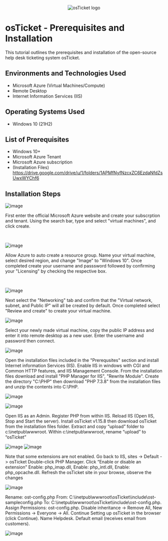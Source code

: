 <p align="center">
<img src="https://i.imgur.com/Clzj7Xs.png" alt="osTicket logo"/>
</p>

<h1>osTicket - Prerequisites and Installation</h1>
This tutorial outlines the prerequisites and installation of the open-source help desk ticketing system osTicket.<br />




<h2>Environments and Technologies Used</h2>

- Microsoft Azure (Virtual Machines/Compute)
- Remote Desktop
- Internet Information Services (IIS)

<h2>Operating Systems Used </h2>

- Windows 10</b> (21H2)

<h2>List of Prerequisites</h2>

- Windows 10+
- Microsoft Azure Tenant 
- Microsoft Azure subscription
- (Installation Files) https://drive.google.com/drive/u/1/folders/1APMfNyfNzcxZC6EzdaNfdZsUwxWYChf6

<h2>Installation Steps</h2>

![image](https://github.com/Chrismcclendon0/osticket-prereqs/assets/144953146/f8d2ca82-0297-4bfb-883a-e33322df86e3)

</p>
<p>
First enter the official Microsoft Azure website and create your subscrption and tenant. Using the search bar, type and select "virtual machines", and click create. </p>
<br />

![image](https://github.com/Chrismcclendon0/osticket-prereqs/assets/144953146/ae086b52-5eba-4c8c-a8c3-650289d97519)


</p>
<p>
Allow Azure to auto create a resource group. Name your virtual machine, select desired region, and change "Image" to "Windows 10". Once completed create your username and passsword followed by confirming your "Licensing" by checking the respective box. 

</p>
<br />


![image](https://github.com/Chrismcclendon0/osticket-prereqs/assets/144953146/f09c04be-5c99-41b5-870d-41677ffa73a6)

</p>
<p>
Next select the "Networking" tab and confirm that the "Virtual network, subnet, and Public IP" will all be created by default. Once completed select "Review and create" to create your virtual machine.

  ![image](https://github.com/Chrismcclendon0/osticket-prereqs/assets/144953146/1383c720-5029-45f8-8431-528cbb3f3719)

Select your newly made virtual machine, copy the public IP address and enter it into remote desktop as a new user. Enter the username and password then connect.

![image](https://github.com/Chrismcclendon0/osticket-prereqs/assets/144953146/b655a02c-21a9-4297-9811-9897099a86a4)

Open the installation files included in the "Prerequsites" section and install Internet information Services (IIS). Enable IIS in windows with CGI and Common HTTP features, and IIS Management Console. From the installation files download and install "PHP Manager for IIS", "Rewrite Module". Create the directory "C:\PHP" then download "PHP 7.3.8" from the installation files and unzip the contents into C:\PHP.

![image](https://github.com/Chrismcclendon0/osticket-prereqs/assets/144953146/86f49cb9-b331-4346-b1b6-1880453c3a82)

![image](https://github.com/Chrismcclendon0/osticket-prereqs/assets/144953146/8e91973c-9705-4678-ab75-f2c79a0791f0)

Open IIS as an Admin. Register PHP from within IIS. Reload IIS (Open IIS, Stop and Start the server). Install osTicket v1.15.8 then download osTicket from the installation files folder. Extract and copy “upload” folder to c:\inetpub\wwwroot. Within c:\inetpub\wwwroot, rename “upload” to “osTicket”

![image](https://github.com/Chrismcclendon0/osticket-prereqs/assets/144953146/e6489fdc-424a-499d-a507-7ed0118ededa)
![image](https://github.com/Chrismcclendon0/osticket-prereqs/assets/144953146/c6791003-9f03-4f99-9ce3-09ef914b60c3)

Note that some extensions are not enabled. Go back to IIS, sites -> Default -> osTicket
Double-click PHP Manager. Click “Enable or disable an extension”
Enable: php_imap.dll,
Enable: php_intl.dll,
Enable: php_opcache.dll.
Refresh the osTicket site in your browse, observe the changes

![image](https://github.com/Chrismcclendon0/osticket-prereqs/assets/144953146/b014ae16-bd90-46da-8cb2-5d893391d6dd)

Rename: ost-config.php
From: C:\inetpub\wwwroot\osTicket\include\ost-sampleconfig.php
To: C:\inetpub\wwwroot\osTicket\include\ost-config.php. Assign Permissions: ost-config.php. Disable inheritance -> Remove All, New Permissions -> Everyone -> All.
Continue Setting up osTicket in the browser (click Continue). Name Helpdesk. Default email (receives email from customers).

![image](https://github.com/Chrismcclendon0/osticket-prereqs/assets/144953146/ad10d355-a7a7-4adb-9df4-7f2891a8ed98)

</p>
<br />

